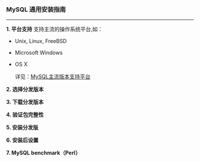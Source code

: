 ### MySQL 通用安装指南
--- 
**1. 平台支持**
支持主流的操作系统平台,如：
+ Unix, Linux, FreeBSD
+ Microsoft Windows
+ OS X 

  详见：[MySQL主流版本支持平台](https://www.mysql.com/support/supportedplatforms/database.html)

**2. 选择分发版本**

**3. 下载分发版本**

**4. 验证包完整性**

**5. 安装分发版**

**6. 安装后设置**

**7. MySQL benchmark（Perl）**

